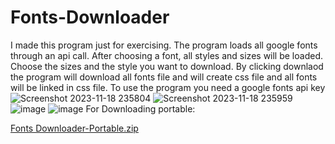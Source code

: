 # Fonts-Downloader
I made this program just for exercising.
The program loads all google fonts through an api call.
After choosing a font, all styles and sizes will be loaded.
Choose the sizes and the style you want to download.
By clicking downlaod the program will download all fonts file and will create css file and all fonts will be linked in css file.
To use the program you need a google fonts api key 
![Screenshot 2023-11-18 235804](https://github.com/mustafa-shahin/Fonts-Downloader/assets/109212127/eabd6b42-a85c-4590-b7c5-02be67320284)
![Screenshot 2023-11-18 235959](https://github.com/mustafa-shahin/Fonts-Downloader/assets/109212127/ea4d8c32-7529-4a2d-a2ba-94e99cc38bbd)
![image](https://user-images.githubusercontent.com/109212127/221409621-28c2d3c0-9a4d-426a-864d-d8da97b36d66.png)
![image](https://user-images.githubusercontent.com/109212127/221409629-3e4d12d4-5b70-4149-a51f-b93e2ac3fdfa.png)
For Downloading portable:



[Fonts Downloader-Portable.zip](https://github.com/mustafa-shahin/Fonts-Downloader/files/13624969/Fonts.Downloader-Portable.zip)

